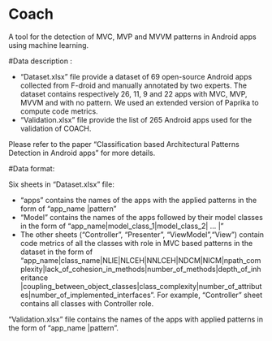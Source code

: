 # Coach
A tool for the detection of MVC, MVP and MVVM patterns in Android apps using machine learning.

#Data description :

- “Dataset.xlsx” file provide a dataset of 69 open-source Android apps collected from F-droid and manually annotated by two experts. The dataset contains respectively 26, 11, 9 and 22 apps with MVC, MVP, MVVM and with no pattern. We used an extended version of Paprika to compute code metrics. 
- “Validation.xlsx” file provide the list of 265 Android apps used for the validation of COACH. 

Please refer to the paper “Classification based Architectural Patterns Detection in Android apps” for more details.

#Data format:

Six sheets in “Dataset.xlsx” file: 
- “apps” contains the names of the apps with the applied patterns in the form of “app_name |pattern”
- “Model” contains the names of the apps followed by their model classes in the form of “app_name|model_class_1|model_class_2| … |”
- The other sheets (“Controller”, “Presenter”, “ViewModel”,“View”) contain code metrics of all the classes with role in MVC based patterns in the dataset in the form of “app_name|class_name|NLIE|NLCEH|NNLCEH|NDCM|NICM|npath_complexity|lack_of_cohesion_in_methods|number_of_methods|depth_of_inheritance
|coupling_between_object_classes|class_complexity|number_of_attributes|number_of_implemented_interfaces”. For example, “Controller” sheet contains all classes with Controller role.

“Validation.xlsx” file contains the names of the apps with applied patterns in the form of “app_name |pattern”.
